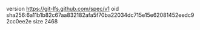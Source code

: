 version https://git-lfs.github.com/spec/v1
oid sha256:6a11b1b82c67aa832182afa5f70ba22034dc715e15e62081452eedc92cc0ee2e
size 2468
